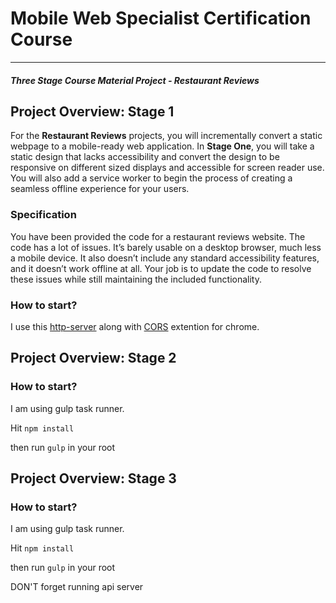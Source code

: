 # Mobile Web Specialist Certification Course
---
#### _Three Stage Course Material Project - Restaurant Reviews_

## Project Overview: Stage 1

For the **Restaurant Reviews** projects, you will incrementally convert a static webpage to a mobile-ready web application. In **Stage One**, you will take a static design that lacks accessibility and convert the design to be responsive on different sized displays and accessible for screen reader use. You will also add a service worker to begin the process of creating a seamless offline experience for your users.

### Specification

You have been provided the code for a restaurant reviews website. The code has a lot of issues. It’s barely usable on a desktop browser, much less a mobile device. It also doesn’t include any standard accessibility features, and it doesn’t work offline at all. Your job is to update the code to resolve these issues while still maintaining the included functionality. 

### How to start?

I use this [http-server](https://github.com/indexzero/http-server)  along with [CORS](https://chrome.google.com/webstore/detail/allow-control-allow-origi/nlfbmbojpeacfghkpbjhddihlkkiljbi?hl=en) extention for chrome.


## Project Overview: Stage 2

### How to start?
I am using gulp task runner.

Hit ```npm install``` 

then run ```gulp``` in your root 

## Project Overview: Stage 3

### How to start?
I am using gulp task runner.

Hit ```npm install``` 

then run ```gulp``` in your root 


DON'T forget running api server
